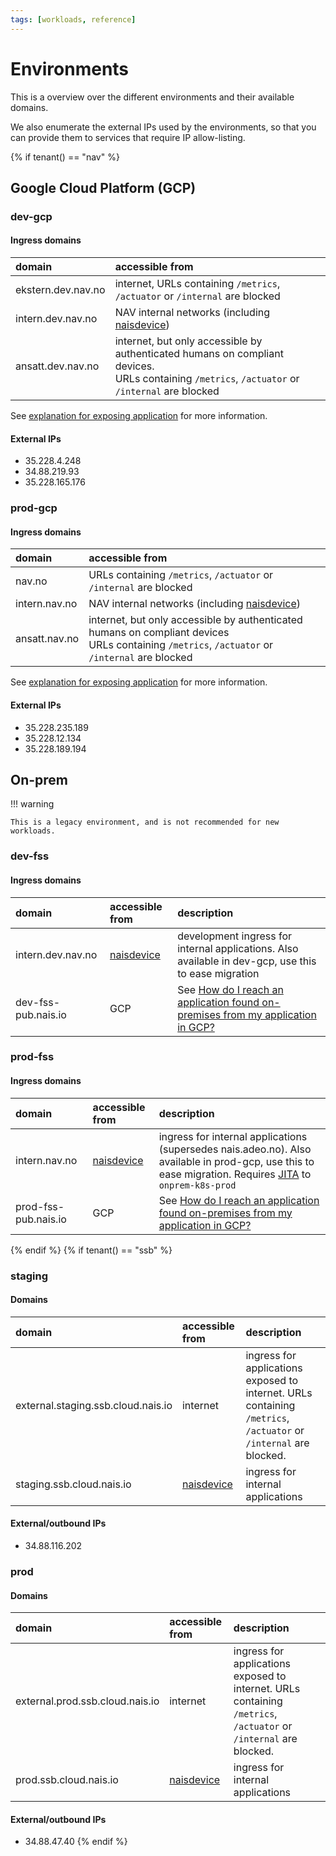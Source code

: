 ```yaml
---
tags: [workloads, reference]
---
```


# Environments

This is a overview over the different environments and their available domains.

We also enumerate the external IPs used by the environments, so that you can provide them to services that require IP allow-listing.

{% if tenant() == "nav" %}
## Google Cloud Platform (GCP)

### dev-gcp

#### Ingress domains

| domain             | accessible from                                                                                                                                   |
| :----------------- | :------------------------------------------------------------------------------------------------------------------------------------------------ |
| ekstern.dev.nav.no | internet, URLs containing `/metrics`, `/actuator` or `/internal` are blocked                                                                      |
| intern.dev.nav.no  | NAV internal networks (including [naisdevice])                                                                                                    |
| ansatt.dev.nav.no  | internet, but only accessible by authenticated humans on compliant devices.<br>URLs containing `/metrics`, `/actuator` or `/internal` are blocked |

See [explanation for exposing application][expose-app] for more information.

#### External IPs

- 35.228.4.248
- 34.88.219.93
- 35.228.165.176

### prod-gcp

#### Ingress domains

| domain        | accessible from                                                                                                                                  |
| :------------ | :----------------------------------------------------------------------------------------------------------------------------------------------- |
| nav.no        | URLs containing `/metrics`, `/actuator` or `/internal` are blocked                                                                               |
| intern.nav.no | NAV internal networks (including [naisdevice])                                                                                                   |
| ansatt.nav.no | internet, but only accessible by authenticated humans on compliant devices<br>URLs containing `/metrics`, `/actuator` or `/internal` are blocked |

See [explanation for exposing application][expose-app] for more information.

#### External IPs

- 35.228.235.189
- 35.228.12.134
- 35.228.189.194


## On-prem

!!! warning

    This is a legacy environment, and is not recommended for new workloads. 

### dev-fss

#### Ingress domains

| domain              | accessible from | description                                                                                          |
|:--------------------|:----------------|:-----------------------------------------------------------------------------------------------------|
| intern.dev.nav.no   | [naisdevice]    | development ingress for internal applications. Also available in dev-gcp, use this to ease migration |
| dev-fss-pub.nais.io | GCP             | See [How do I reach an application found on-premises from my application in GCP?][on-prem]           |

### prod-fss

#### Ingress domains

| domain               | accessible from | description                                                                                                                                                                |
|:---------------------|:----------------|:---------------------------------------------------------------------------------------------------------------------------------------------------------------------------|
| intern.nav.no        | [naisdevice]    | ingress for internal applications (supersedes nais.adeo.no). Also available in prod-gcp, use this to ease migration. Requires [JITA][naisdevice-jita] to `onprem-k8s-prod` |
| prod-fss-pub.nais.io | GCP             | See [How do I reach an application found on-premises from my application in GCP?][on-prem]                                                                                 |

[on-prem]: ../explanations/migrating-to-gcp.md#how-do-i-reach-an-application-found-on-premises-from-my-application-in-gcp

{% endif %}
{% if tenant() == "ssb" %}
### staging

#### Domains

| domain                             | accessible from          | description                                                                                                       |
|:-----------------------------------|:-------------------------|:------------------------------------------------------------------------------------------------------------------|
| external.staging.ssb.cloud.nais.io | internet                 | ingress for applications exposed to internet. URLs containing `/metrics`, `/actuator` or `/internal` are blocked. |
| staging.ssb.cloud.nais.io          | [naisdevice][naisdevice] | ingress for internal applications                                                                                 |

#### External/outbound IPs

- 34.88.116.202

### prod

#### Domains

| domain                          | accessible from | description                                                                                                       |
|:--------------------------------|:----------------|:------------------------------------------------------------------------------------------------------------------|
| external.prod.ssb.cloud.nais.io | internet        | ingress for applications exposed to internet. URLs containing `/metrics`, `/actuator` or `/internal` are blocked. |
| prod.ssb.cloud.nais.io          | [naisdevice]    | ingress for internal applications                                                                                 |

#### External/outbound IPs

- 34.88.47.40
{% endif %}

[naisdevice]: ../../operate/naisdevice/README.md
[naisdevice-jita]: ../../operate/naisdevice/explanations/jita.md
[expose-app]: ../../workloads/application/explanations/expose.md
